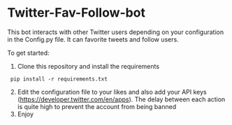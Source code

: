 # Twitter-Fav-Follow-bot
This bot interacts with other Twitter users depending on your configuration in the Config.py file. It can favorite tweets and follow users.

To get started:
1. Clone this repository and install the requirements
  ```pip
   pip install -r requirements.txt
  ```
  
 2. Edit the configuration file to your likes and also add your API keys (https://developer.twitter.com/en/apps). The delay between each action is quite high to prevent the account from being banned
 3. Enjoy
